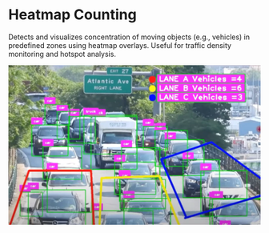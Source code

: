 # Heatmap Counting
Detects and visualizes concentration of moving objects (e.g., vehicles) in predefined zones using heatmap overlays. Useful for traffic density monitoring and hotspot analysis.

![Heatmap Counting](../assets/Picture5.png)